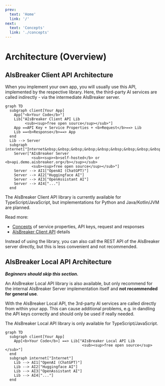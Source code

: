 ```yaml
---
prev:
  text: 'Home'
  link: '/'
next:
  text: 'Concepts'
  link: './concepts'
---
```


Architecture (Overview)
=======================

AIsBreaker Client API Architecture
----------------------------------
When you implement your own app, you will usually use this API, implemented by the respective library. Here, the third-party AI services are called indirectly - via the intermediate AIsBreaker server.

```mermaid
graph TD
  subgraph client[Your App]
    App["<b>Your Code</b>"]
    Lib["AIsBreaker Client API Lib
         <sub><sup>free open source</sup></sub>"]
    App ==API Key + Service Properties + <b>Request</b>==> Lib
    Lib ==<b>Response</b>==> App
  end
  Lib --> Server
  subgraph internet["Internet&nbsp;&nbsp;&nbsp;&nbsp;&nbsp;&nbsp;&nbsp;&nbsp;&nbsp;&nbsp;"]
    Server["AIsBreaker Server
            <sub><sup><b>self-hosted</b> or <b>api.demo.aisbreaker.org</b></sup></sub>
            <sub><sup>free open source</sup></sub>"]
    Server --> AI1["OpenAI (ChatGPT)"]
    Server --> AI2["Huggingface AI"]
    Server --> AI3["OpenAssistant AI"]
    Server --> AI4["..."]
  end
```
The AIsBreaker Client API library is currently available for TypeScript/JavaScript, but implementations for Python and Java/Kotlin/JVM are planned.

Read more:
- [Concepts](./concepts) of service properties, API keys, request and responses
- [AIsBreaker Client API](./aisbreaker-client-api) details

Instead of using the library, you can also call the REST API of the AIsBreaker server directly, but this is less convenient and not recommended.


AIsBreaker Local API Architecture
---------------------------------
_**Beginners should skip this section.**_

An AIsBreaker Local API library is also available, but only recommend for the internal AIsBreaker Server implementation itself and **not recommended for general use**.

With the AIsBreaker Local API, the 3rd-party AI services are called directly from within your app. This can cause additional problems, e.g. in dandling the API keys correctly and should only be used if really needed. 

The AIsBreaker Local API library is only available for TypeScript/JavaScript.

```mermaid
graph TD
  subgraph client[Your App]
    App[<b>Your Code</b>] ==> Lib["AIsBreaker Local API Lib
                                   <sub><sup>free open source</sup></sub>"]
  end
  subgraph internet["Internet"]
    Lib --> AI1["OpenAI (ChatGPT)"]
    Lib --> AI2["Huggingface AI"]
    Lib --> AI3["OpenAssistant AI"]
    Lib --> AI4["..."]
  end
```

